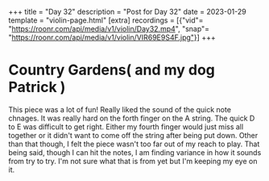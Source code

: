 +++
title = "Day 32"
description = "Post for Day 32"
date = 2023-01-29
template = "violin-page.html"
[extra]
recordings = [{"vid"= "https://roonr.com/api/media/v1/violin/Day32.mp4", "snap"= "https://roonr.com/api/media/v1/violin/VIR69E9S4F.jpg"}]
+++

# Country Gardens( and my dog Patrick )
This piece was a lot of fun! Really liked the sound of the quick note chnages. It was really hard on the forth finger on the A string. The quick D to E was difficult to get right. Either my fourth finger would just miss all together or it didn't want to come off the string after being put down. Other than that though, I felt the piece wasn't too far out of my reach to play. That being said, though I can hit the notes, I am finding variance in how it sounds from try to try. I'm not sure what that is from yet but I'm keeping my eye on it. 